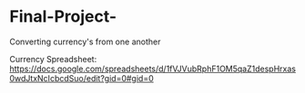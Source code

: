 # Final-Project-
Converting currency's from one another 


Currency Spreadsheet: https://docs.google.com/spreadsheets/d/1fVJVubRphF1OM5qaZ1despHrxas0wdJtxNcIcbcdSuo/edit?gid=0#gid=0

